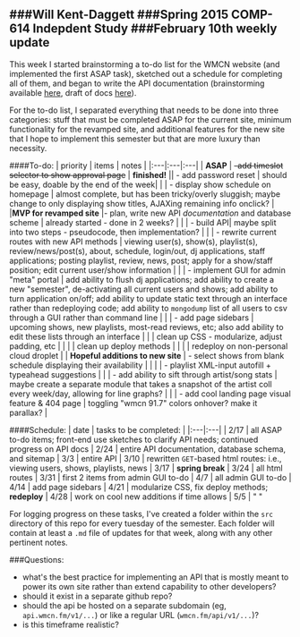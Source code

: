 ###Will Kent-Daggett
###Spring 2015 COMP-614 Indepdent Study
###February 10th weekly update
---
This week I started brainstorming a to-do list for the WMCN website (and implemented the first ASAP task), sketched out a schedule for completing all of them, and began to write the API documentation (brainstorming available [here](https://github.com/wkentdag/wmcn-journal/blob/master/src/feb10/use-cases.md), draft of docs  [here](https://github.com/wmcn-fm/wmcn-api/blob/master/docs/docs.md)).


For the to-do list, I separated everything that needs to be done into three categories: stuff that must be completed ASAP for the current site, minimum functionality for the revamped site, and additional features for the new site that I hope to implement this semester but that are more luxury than necessity.

####To-do:
| priority | items | notes |
|:---|:---|:---|
| **ASAP** | ~~-add timeslot selector to show approval page~~ | **finished!**
|| - add password reset | should be easy, doable by the end of the week|
| | - display show schedule on homepage | almost complete, but has been tricky/overly sluggish; maybe change to only displaying show titles, AJAXing remaining info onclick? |
|**MVP for revamped site** |- plan, write new API *documentation* and database scheme | already started - done in 2 weeks? | 
| | - build API| maybe split into two steps - pseudocode, then implementation? |
| | - rewrite current routes with new API methods | viewing user(s), show(s), playlist(s), review/news/post(s), about, schedule, login/out, dj applications, staff applications; posting playlist, review, news, post; apply for a show/staff position; edit current user/show information |
| | - implement GUI for admin "meta" portal | add ability to flush dj applications; add ability to create a new "semester", de-activating all current users and shows; add ability to turn application on/off; add ability to update static text through an interface rather than redeploying code; add ability to `mongodump` list of all users to csv through a GUI rather than command line |
| | - add page sidebars | upcoming shows, new playlists, most-read reviews, etc; also add ability to edit these lists through an interface |
| | clean up CSS - modularize, adjust padding, etc | |
| | clean up deploy methods | |
| | redeploy on non-personal cloud droplet |
| **Hopeful additions to new site** | - select shows from blank schedule displaying their availability | |
| | - playlist XML-input autofill + typeahead suggestions |
| | - add ability to sift through artist/song stats | maybe create a separate module that takes a snapshot of the artist coll every week/day, allowing for line graphs? |
| | - add cool landing page visual feature & 404 page | toggling "wmcn 91.7" colors onhover? make it parallax? |

####Schedule:
| date | tasks to be completed: |
|:---|:---|
| 2/17 | all ASAP to-do items; front-end use sketches to clarify API needs; continued progress on API docs
| 2/24 | entire API documentation, database schema, and sitemap
| 3/3 | entire API
| 3/10 | rewritten `GET`-based html routes: i.e., viewing users, shows, playlists, news
| 3/17 | **spring break**
| 3/24 | all html routes
| 3/31 | first 2 items from admin GUI to-do
| 4/7 | all admin GUI to-do
| 4/14 | add page sidebars
| 4/21 | modularize CSS, fix deploy methods; **redeploy**
| 4/28 | work on cool new additions if time allows
| 5/5 | " " 

For logging progress on these tasks, I've created a folder within the `src` directory of this repo for every tuesday of the semester.  Each folder will contain at least a `.md` file of updates for that week, along with any other pertinent notes.

###Questions:
-	what's the best practice for implementing an API that is mostly meant to power its own site rather than extend capability to other developers? 
-	should it exist in a separate github repo? 
-	should the api be hosted on a separate subdomain (eg, `api.wmcn.fm/v1/...`) or like a regular URL (`wmcn.fm/api/v1/...`)?
-	is this timeframe realistic?